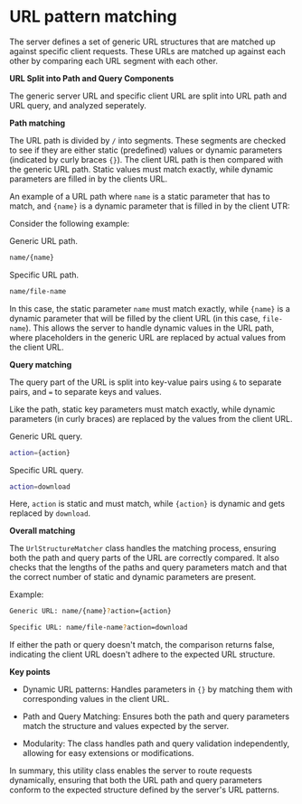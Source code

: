 # URL pattern matching

The server defines a set of generic URL structures that are matched up against specific client requests. These URLs are matched up against each other by comparing each URL segment with each other. 

**URL Split into Path and Query Components**

The generic server URL and specific client URL are split into URL path and URL query, and analyzed seperately. 

**Path matching**

The URL path is divided by `/` into segments. These segments are checked to see if they are either static (predefined) values or dynamic parameters (indicated by curly braces `{}`). The client URL path is then compared with the generic URL path. Static values must match exactly, while dynamic parameters are filled in by the clients URL.

An example of a URL path where `name` is a static parameter that has to match, and `{name}` is a dynamic parameter that is filled in by the client UTR:

Consider the following example:

Generic URL path.
```bash
name/{name}
```

Specific URL path.
```bash
name/file-name
```

In this case, the static parameter `name` must match exactly, while `{name}` is a dynamic parameter that will be filled by the client URL (in this case, `file-name`). This allows the server to handle dynamic values in the URL path, where placeholders in the generic URL are replaced by actual values from the client URL.

**Query matching**

The query part of the URL is split into key-value pairs using `&` to separate pairs, and `=` to separate keys and values.

Like the path, static key parameters must match exactly, while dynamic parameters (in curly braces) are replaced by the values from the client URL.

Generic URL query.
```bash
action={action}
```
Specific URL query.
```bash
action=download
```
Here, `action` is static and must match, while `{action}` is dynamic and gets replaced by `download`.

**Overall matching**

The `UrlStructureMatcher` class handles the matching process, ensuring both the path and query parts of the URL are correctly compared. It also checks that the lengths of the paths and query parameters match and that the correct number of static and dynamic parameters are present.

Example:
```bash
Generic URL: name/{name}?action={action}

Specific URL: name/file-name?action=download
```

If either the path or query doesn't match, the comparison returns false, indicating the client URL doesn't adhere to the expected URL structure.

**Key points**

- Dynamic URL patterns: Handles parameters in `{}` by matching them with corresponding values in the client URL.

- Path and Query Matching: Ensures both the path and query parameters match the structure and values expected by the server.

- Modularity: The class handles path and query validation independently, allowing for easy extensions or modifications.

In summary, this utility class enables the server to route requests dynamically, ensuring that both the URL path and query 
parameters conform to the expected structure defined by the server's URL patterns.
